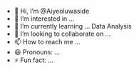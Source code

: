 - 👋 Hi, I’m @Aiyeoluwaside
- 👀 I’m interested in ... 
- 🌱 I’m currently learning ... Data Analysis
- 💞️ I’m looking to collaborate on ... 
- 📫 How to reach me ...
- 😄 Pronouns: ...
- ⚡ Fun fact: ...

<!---
Aiyeoluwaside/Aiyeoluwaside is a ✨ special ✨ repository because its `README.md` (this file) appears on your GitHub profile.
You can click the Preview link to take a look at your changes.
--->
